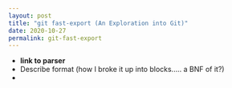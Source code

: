 ```yaml
---
layout: post
title: "git fast-export (An Exploration into Git)"
date: 2020-10-27
permalink: git-fast-export
---
```


- **link to parser**
- Describe format (how I broke it up into blocks..... a BNF of it?)
-
